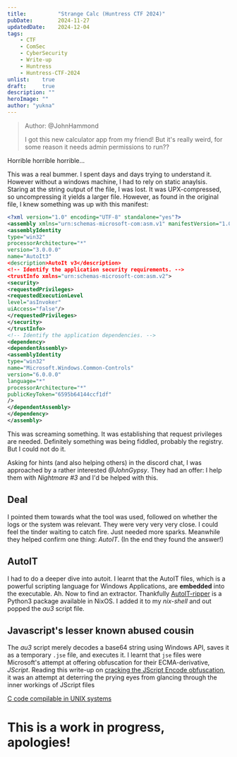 ```yaml
---
title:          "Strange Calc (Huntress CTF 2024)"
pubDate:        2024-11-27
updatedDate:    2024-12-04
tags:
    - CTF
    - ComSec
    - CyberSecurity
    - Write-up
    - Huntress
    - Huntress-CTF-2024
unlist:    true
draft:     true
description: ""
heroImage: ""
author: "yukna"
---
```


> Author: @JohnHammond
>
> I got this new calculator app from my friend! But it's really weird, for some reason it needs admin permissions to run??

Horrible horrible horrible...

This was a real bummer. I spent days and days trying to understand it. However without a windows machine, I had to rely on static anaylsis. Staring at the string output of the file, I was lost. It was UPX-compressed, so uncompressing it yields a larger file. However, as found in the original file, I knew something was up with this manifest:

```xml
<?xml version="1.0" encoding="UTF-8" standalone="yes"?>
<assembly xmlns="urn:schemas-microsoft-com:asm.v1" manifestVersion="1.0">
<assemblyIdentity
type="win32"
processorArchitecture="*"
version="3.0.0.0"
name="AutoIt3"
<description>AutoIt v3</description>
<!-- Identify the application security requirements. -->
<trustInfo xmlns="urn:schemas-microsoft-com:asm.v2">
<security>
<requestedPrivileges>
<requestedExecutionLevel
level="asInvoker"
uiAccess="false"/>
</requestedPrivileges>
</security>
</trustInfo>
<!-- Identify the application dependencies. -->
<dependency>
<dependentAssembly>
<assemblyIdentity
type="win32"
name="Microsoft.Windows.Common-Controls"
version="6.0.0.0"
language="*"
processorArchitecture="*"
publicKeyToken="6595b64144ccf1df"
/>
</dependentAssembly>
</dependency>
</assembly>
```

This was screaming something. It was establishing that request privileges are needed. Definitely something was being fiddled, probably the registry. But I could not do it.

Asking for hints (and also helping others) in the discord chat, I was approached by a rather interested _@JohnGypsy_. They had an offer: I help them with *Nightmare #3* and I'd be helped with this.

## Deal

I pointed them towards what the tool was used, followed on whether the logs or the system was relevant. They were very very very close. I could feel the tinder waiting to catch fire. Just needed more sparks. Meanwhile they helped confirm one thing: *AutoIT*. (In the end they found the answer!)

## AutoIT

I had to do a deeper dive into autoit. I learnt that the AutoIT files, which is a powerful scripting language for Windows Applications, are **embedded** into the executable. Ah. Now to find an extractor. Thankfully [AutoIT-ripper](https://github.com/nazywam/AutoIt-Ripper) is a Python3 package available in NixOS. I added it to my _nix-shell_ and out popped the _au3_ script file.

## Javascript's lesser known abused cousin

The _au3_ script merely decodes a base64 string using Windows API, saves it as a temporary `.jse` file, and executes it. I learnt that `jse` files were Microsoft's attempt at offering obfuscation for their ECMA-derivative, *JScript*. Reading this write-up on [cracking the JScript Encode obfuscation](https://web.archive.org/web/20131208110057/http://virtualconspiracy.com/content/articles/breaking-screnc), it was an attempt at deterring the prying eyes from glancing through the inner workings of JScript files

[C code compilable in UNIX systems](https://web.archive.org/web/20140209124110/http://www.virtualconspiracy.com/download/scrdec18.c)

# This is a work in progress, apologies!
